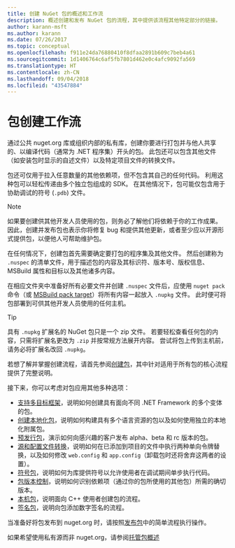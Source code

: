 ```yaml
---
title: 创建 NuGet 包的概述和工作流
description: 概述创建和发布 NuGet 包的流程，其中提供该流程其他特定部分的链接。
author: karann-msft
ms.author: karann
ms.date: 07/26/2017
ms.topic: conceptual
ms.openlocfilehash: f911e24da76880410f8dfaa2891b609c7beb4a61
ms.sourcegitcommit: 1d1406764c6af5fb7801d462e0c4afc9092fa569
ms.translationtype: HT
ms.contentlocale: zh-CN
ms.lasthandoff: 09/04/2018
ms.locfileid: "43547884"
---
```

# <a name="package-creation-workflow"></a>包创建工作流

通过公共 nuget.org 库或组织内部的私有库，创建你要进行打包并与他人共享的、以编译代码（通常为 .NET 程序集）开头的包。 此包还可以包含其他文件（如安装包时显示的自述文件）以及特定项目文件的转换文件。

包还可仅用于拉入任意数量的其他依赖项，但不包含其自己的任何代码。 利用这种包可以轻松传递由多个独立包组成的 SDK。 在其他情况下，包可能仅包含用于协助调试的符号 (`.pdb`) 文件。

> [!Note]
> 如果要创建供其他开发人员使用的包，则务必了解他们将依赖于你的工作成果。 因此，创建并发布包也表示你将修复 bug 和提供其他更新，或者至少应以开源形式提供包，以便他人可帮助维护包。

在任何情况下，创建包首先需要确定要打包的程序集及其他文件。 然后创建称为 `.nuspec` 的清单文件，用于描述包的内容及其标识符、版本号、版权信息、MSBuild 属性和目标以及其他诸多内容。

在相应文件夹中准备好所有必要文件并创建 `.nuspec` 文件后，应使用 `nuget pack` 命令（或 [MSBuild pack target](../reference/msbuild-targets.md)）将所有内容一起放入 `.nupkg` 文件。 此时便可将包部署到可供其他开发人员使用的任何主机。

> [!Tip]
> 具有 `.nupkg` 扩展名的 NuGet 包只是一个 zip 文件。 若要轻松查看任何包的内容，只需将扩展名更改为 `.zip` 并按常规方法展开内容。 尝试将包上传到主机前，请务必将扩展名改回 `.nupkg`。

若想了解并掌握创建流程，请首先参阅[创建包](../create-packages/creating-a-package.md)，其中针对适用于所有包的核心流程提供了完整说明。

接下来，你可以考虑对包应用其他多种选项：

- [支持多目标框架](../create-packages/supporting-multiple-target-frameworks.md)，说明如何创建具有面向不同 .NET Framework 的多个变体的包。
- [创建本地化包](../create-packages/creating-localized-packages.md)，说明如何构建具有多个语言资源的包以及如何使用独立的本地化附属包。
- [预发行包](../create-packages/prerelease-packages.md)，演示如何向感兴趣的客户发布 alpha、beta 和 rc 版本的包。
- [源和配置文件转换](../create-packages/source-and-config-file-transformations.md)，说明如何在已添加到项目的文件中执行两种单向令牌替换，以及如何修改 `web.config` 和 `app.config`（卸载包时还将舍弃这两者的设置）。
- [符号包](../create-packages/symbol-packages.md)，说明如何为库提供符号以允许使用者在调试期间单步执行代码。
- [包版本控制](../reference/package-versioning.md)，说明如何识别依赖项（通过你的包所使用的其他包）所需的确切版本。
- [本机包](../create-packages/native-packages.md)，说明面向 C++ 使用者创建包的流程。
- [签名包](../create-packages/sign-a-package.md)，说明向包添加数字签名的流程。

当准备好将包发布到 nuget.org 时，请按照[发布包](../create-packages/publish-a-package.md)中的简单流程执行操作。

如果希望使用私有源而非 nuget.org，请参阅[托管包概述](../hosting-packages/overview.md)
